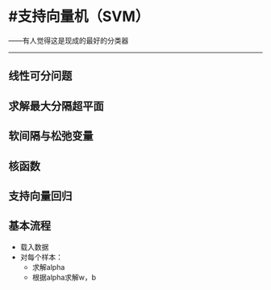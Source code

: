 # #支持向量机（SVM）
——有人觉得这是现成的最好的分类器
***
## 线性可分问题
## 求解最大分隔超平面
## 软间隔与松弛变量
## 核函数
## 支持向量回归

## 基本流程
* 载入数据
* 对每个样本：
    * 求解alpha
    * 根据alpha求解w，b
    